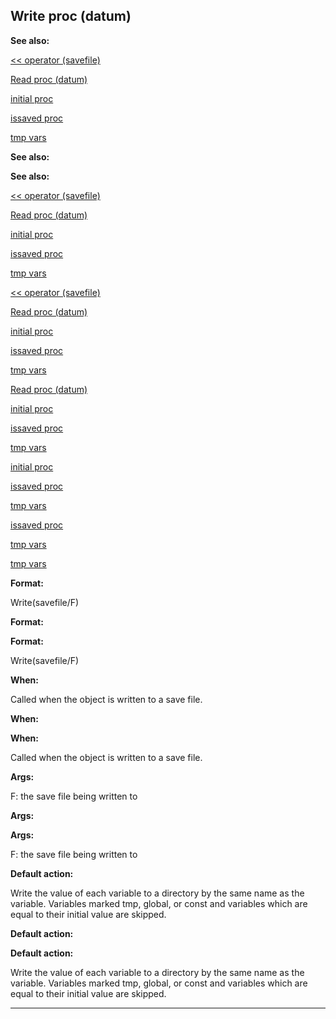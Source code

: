 

 Write proc (datum)
--------------------




**See also:** 


[<< operator (savefile)](#/savefile/operator/%3c%3c) 

[Read proc (datum)](#/datum/proc/Read) 

[initial proc](#/proc/initial) 

[issaved proc](#/proc/issaved) 

[tmp vars](#/var/tmp) 







**See also:** 

**See also:**

[<< operator (savefile)](#/savefile/operator/%3c%3c) 

[Read proc (datum)](#/datum/proc/Read) 

[initial proc](#/proc/initial) 

[issaved proc](#/proc/issaved) 

[tmp vars](#/var/tmp) 





[<< operator (savefile)](#/savefile/operator/%3c%3c)

[Read proc (datum)](#/datum/proc/Read) 

[initial proc](#/proc/initial) 

[issaved proc](#/proc/issaved) 

[tmp vars](#/var/tmp) 




[Read proc (datum)](#/datum/proc/Read)

[initial proc](#/proc/initial) 

[issaved proc](#/proc/issaved) 

[tmp vars](#/var/tmp) 



[initial proc](#/proc/initial)

[issaved proc](#/proc/issaved) 

[tmp vars](#/var/tmp) 


[issaved proc](#/proc/issaved)

[tmp vars](#/var/tmp) 

[tmp vars](#/var/tmp)


**Format:** 


 Write(savefile/F)
 


**Format:** 

**Format:**

 Write(savefile/F)



**When:** 


 Called when the object is written to a save file.
 


**When:** 

**When:**

 Called when the object is written to a save file.



**Args:** 


 F: the save file being written to
 


**Args:** 

**Args:**

 F: the save file being written to



**Default action:** 


 Write the value of each variable to a directory by the same name as the
 variable. Variables marked tmp, global, or const and variables which
 are equal to their initial value are skipped.
 


**Default action:** 

**Default action:**

 Write the value of each variable to a directory by the same name as the
 variable. Variables marked tmp, global, or const and variables which
 are equal to their initial value are skipped.



---


